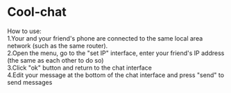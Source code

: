 # Cool-chat
How to use:     
1.Your and your friend's phone are connected to the same local area network (such as the same router).    
2.Open the menu, go to the "set IP" interface, enter your friend's IP address (the same as each other to do so)    
3.Click "ok" button and return to the chat interface    
4.Edit your message at the bottom of the chat interface and press "send" to send messages
